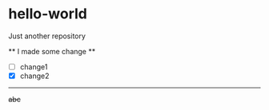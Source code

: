 # hello-world
Just another repository

** I made some change **

- [ ] change1
- [x] change2

---

~~abc~~

